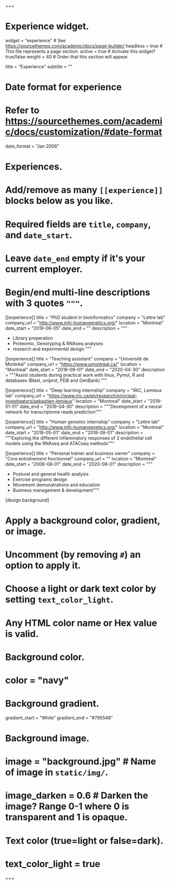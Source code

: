 +++
# Experience widget.
widget = "experience"  # See https://sourcethemes.com/academic/docs/page-builder/
headless = true  # This file represents a page section.
active = true  # Activate this widget? true/false
weight = 40  # Order that this section will appear.

title = "Experience"
subtitle = ""

# Date format for experience
#   Refer to https://sourcethemes.com/academic/docs/customization/#date-format
date_format = "Jan 2006"

# Experiences.
#   Add/remove as many `[[experience]]` blocks below as you like.
#   Required fields are `title`, `company`, and `date_start`.
#   Leave `date_end` empty if it's your current employer.
#   Begin/end multi-line descriptions with 3 quotes `"""`.
[[experience]]
  title = "PhD student in bioinformatics"
  company = "Lettre lab"
  company_url = "http://www.mhi-humangenetics.org/"
  location = "Montreal"
  date_start = "2019-06-05"
  date_end = ""
  description = """

  * Library preperation
  * Proteomic, Genotyping & RNAseq analyses
  * research and experimental design
  """

[[experience]]
  title = "Teaching assistant"
  company = "Université de Montréal"
  company_url = "https://www.umontreal.ca/"
  location = "Montreal"
  date_start = "2018-09-01"
  date_end = "2020-04-30"
  description = """Assist students during practical work with linux, Pymol, R and databases (Blast, uniprot, PDB and GenBank)."""

[[experience]]
  title = "Deep learning internship"
  company = "IRIC, Lemieux lab"
  company_url = "https://www.iric.ca/en/research/principal-investigators/sebastien-lemieux"
  location = "Montreal"
  date_start = "2019-01-01"
  date_end = "2019-04-30"
  description = """Development of a neural network for transcriptome reads prediction"""

[[experience]]
  title = "Human genomic internship"
  company = "Lettre lab"
  company_url = "http://www.mhi-humangenetics.org/"
  location = "Montreal"
  date_start = "2018-05-01"
  date_end = "2018-08-01"
  description = """Exploring the different inflammatory responses of 2 endothelial cell models using the RNAseq and ATACseq methods"""

[[experience]]
  title = "Personal trainer and business owner"
  company = "Core entraînement fonctionnel"
  company_url = ""
  location = "Montreal"
  date_start = "2006-08-01"
  date_end = "2020-06-01"
  description = """
  
  * Postural and general health analysis
  * Exercise programs design 
  * Movement demonstrations and education
  *	Business management & development"""
  
[design.background]
  # Apply a background color, gradient, or image.
  #   Uncomment (by removing `#`) an option to apply it.
  #   Choose a light or dark text color by setting `text_color_light`.
  #   Any HTML color name or Hex value is valid.
    
  # Background color.
  # color = "navy"
  
  # Background gradient.
  gradient_start = "White"
  gradient_end = "#795548"
  
  # Background image.
  # image = "background.jpg"  # Name of image in `static/img/`.
  # image_darken = 0.6  # Darken the image? Range 0-1 where 0 is transparent and 1 is opaque.

  # Text color (true=light or false=dark).
  # text_color_light = true  
+++

